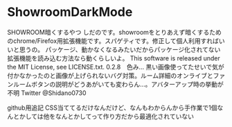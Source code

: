# ShowroomDarkMode
SHOWROOM暗くするやつ
しだのです。showroomをとりあえず暗くするためのchrome/Firefox用拡張機能です。スパゲティです。修正して個人利用すればいいと思うの。
パッケージ、動かなくなるみたいだからパッケージ化されてない拡張機能を読み込む方法なら動くらしいよ。
This software is released under the MIT License, see LICENSE.txt.
0.2.8　色み… 黒い画像使ってたせいで気が付かなかったのと画像が上げられないバグ対策。ルーム詳細のオンライブとファンルームボタンの説明がどうあがいても変わらん…。アバターアップ時の挙動が不明
Twitter @Shidano0730

github用追記
CSS当ててるだけなんだけど、なんもわからんから手作業で1個なんとかしては他をなんとかしてって作り方だから最適化されていない
